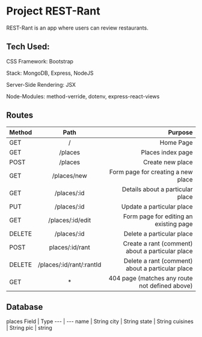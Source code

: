 # Project REST-Rant

REST-Rant is an app where users can review restaurants.

## Tech Used:

CSS Framework: Bootstrap

Stack: MongoDB, Express, NodeJS

Server-Side Rendering: JSX

Node-Modules: method-verride, dotenv, express-react-views

## Routes
| Method        | Path          | Purpose       |
| ------------- |:-------------:| -------------:|
| GET           | /             | Home Page     |
GET | /places | Places index page
POST | /places | Create new place
GET | /places/new | Form page for creating a new place
GET | /places/:id | Details about a particular place
PUT | /places/:id | Update a particular place
GET | /places/:id/edit | Form page for editing an existing page
DELETE | /places/:id | Delete a particular place
POST | places/:id/rant | Create a rant (comment) about a particular place
DELETE | /places/:id/rant/:rantId | Delete a rant (comment) about a particular place
GET | * | 404 page (matches any route not defined above)

## Database
places
Field | Type
--- | ---
name | String
city | String
state | String
cuisines | String
pic | string